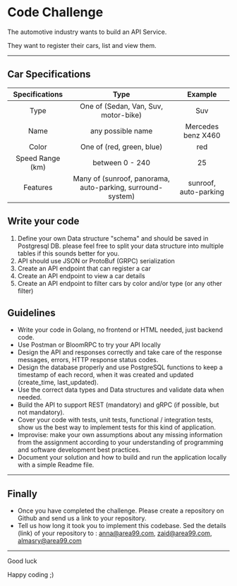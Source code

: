# Code Challenge
The automotive industry wants to build an API Service. 

They want to register their cars, list and view them.

---

## Car Specifications

| Specifications | Type | Example
| :---: | :---: | :---: |
| Type | One of (Sedan, Van, Suv, motor-bike) | Suv 
| Name | any possible name | Mercedes benz X460 
| Color | One of (red, green, blue) | red
| Speed Range (km) | between 0 - 240 | 25
| Features | Many of (sunroof, panorama, auto-parking, surround-system) |  sunroof, auto-parking

## Write your code
1. Define your own Data structure "schema" and should be saved in Postgresql DB. please feel free to split your data structure into multiple tables if this sounds better for you.
2. API should use JSON or ProtoBuf (GRPC) serialization
3. Create an API endpoint that can register a car
4. Create an API endpoint to view a car details
5. Create an API endpoint to filter cars by color and/or type (or any other filter)

## Guidelines
* Write your code in Golang, no frontend or HTML needed, just backend code.
* Use Postman or BloomRPC  to try your API locally
* Design the API and responses correctly and take care of the response messages, errors, HTTP response status codes.
* Design the database properly and use PostgreSQL functions to keep a timestamp of each record, when it was created and updated (create_time, last_updated).
* Use the correct data types and Data structures and validate data when needed.
* Build the API to support REST (mandatory) and gRPC (if possible, but not mandatory).
* Cover your code with tests, unit tests, functional / integration tests, show us the best way to implement tests for this kind of application.
* Improvise: make your own assumptions about any missing information from the assignment according to your understanding of programming and software development best practices.
* Document your solution and how to build and run the application locally with a simple Readme file.

---
## Finally
* Once you have completed the challenge. Please create a repository on Github and send us a link to your repository.
* Tell us how long it took you to implement this codebase.
Sed the details (link) of your repository to :
anna@area99.com, zaid@area99.com, almasry@area99.com
---
Good luck

Happy coding ;)
